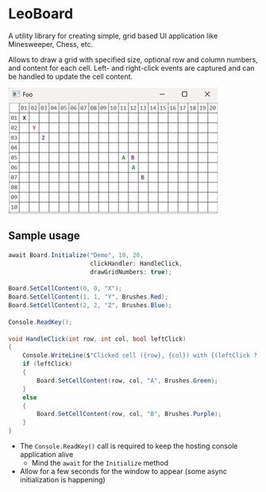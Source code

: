 ﻿# LeoBoard

A utility library for creating simple, grid based UI application like Minesweeper, Chess, etc.

Allows to draw a grid with specified size, optional row and column numbers, and content for each cell.
Left- and right-click events are captured and can be handled to update the cell content.

![sample_run.png](https://raw.githubusercontent.com/markushaslinger/pose_leo_board/master/sample_run.png)

## Sample usage

```csharp
await Board.Initialize("Demo", 10, 20, 
                       clickHandler: HandleClick,
                       drawGridNumbers: true);

Board.SetCellContent(0, 0, "X");
Board.SetCellContent(1, 1, "Y", Brushes.Red);
Board.SetCellContent(2, 2, "Z", Brushes.Blue);

Console.ReadKey();

void HandleClick(int row, int col, bool leftClick)
{
    Console.WriteLine($"Clicked cell ({row}, {col}) with {(leftClick ? "left" : "right")} mouse button");
    if (leftClick)
    {
        Board.SetCellContent(row, col, "A", Brushes.Green);
    }
    else
    {
        Board.SetCellContent(row, col, "B", Brushes.Purple);
    }
}
```

- The `Console.ReadKey()` call is required to keep the hosting console application alive
  - Mind the `await` for the `Initialize` method
- Allow for a few seconds for the window to appear (some async initialization is happening)